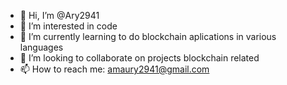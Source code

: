 - 👋 Hi, I’m @Ary2941
- 👀 I’m interested in code
- 🌱 I’m currently learning to do blockchain aplications in various languages
- 💞️ I’m looking to collaborate on projects blockchain related
- 📫 How to reach me: amaury2941@gmail.com

<!---
Ary2941/Ary2941 is a ✨ special ✨ repository because its `README.md` (this file) appears on your GitHub profile.
You can click the Preview link to take a look at your changes.
--->
